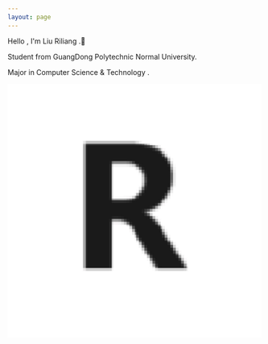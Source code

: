 ```yaml
---
layout: page
---
```


Hello , I'm Liu Riliang .🤗

Student from GuangDong Polytechnic Normal University.

Major in Computer Science & Technology .

![image-20240520144132912](index.assets/image-20240520144132912.png)


